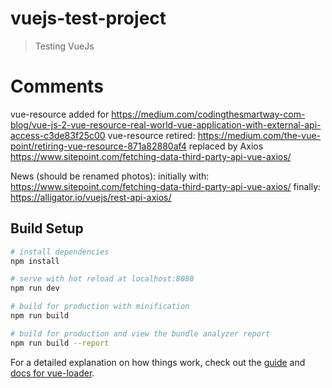 # vuejs-test-project

> Testing VueJs

# Comments

vue-resource added for
https://medium.com/codingthesmartway-com-blog/vue-js-2-vue-resource-real-world-vue-application-with-external-api-access-c3de83f25c00
vue-resource retired:
https://medium.com/the-vue-point/retiring-vue-resource-871a82880af4
replaced by Axios
https://www.sitepoint.com/fetching-data-third-party-api-vue-axios/

News (should be renamed photos):
initially with: https://www.sitepoint.com/fetching-data-third-party-api-vue-axios/
finally: https://alligator.io/vuejs/rest-api-axios/

## Build Setup

``` bash
# install dependencies
npm install

# serve with hot reload at localhost:8080
npm run dev

# build for production with minification
npm run build

# build for production and view the bundle analyzer report
npm run build --report
```

For a detailed explanation on how things work, check out the [guide](http://vuejs-templates.github.io/webpack/) and [docs for vue-loader](http://vuejs.github.io/vue-loader).
